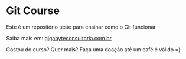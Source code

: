 # Git Course

Este é um repositório teste para ensinar como o Git funcionar

Saiba mais em: [gigabyteconsultoria.com.br](http://gigabyteconsultoria.com.br)

Gostou do curso? Quer mais? Faça uma doação até um café é válido =)

